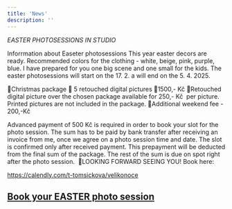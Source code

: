 ```yaml
---
title: 'News'
description: ''
---
```


*EASTER PHOTOSESSIONS IN STUDIO*

Inforrmation about Easeter photosessions
This year easter decors are ready. Recommended colors for the clothing - white, beige, pink, purple, blue. I have prepared for you one big scene and one small for the kids. The easter photosessions will start on the 17. 2. a will end on the 5. 4. 2025.

🐥Christmas package 🐣 5 retouched digital pictures 🐣1500,- Kč
🐣Retouched digital picture over the chosen package available for 250,- Kč  per picture. Printed pictures are not included in the package.
🐣Additional weekend fee - 200,-Kč

Advanced payment of 500 Kč is required in order to book your slot for the photo session. The sum has to be paid by bank transfer after receiving an invoice from me, once we agree on a photo session time and date. The slot is confirmed only after received payment. This prepayment will be deducted from the final sum of the package. The rest of the sum is due on spot right after the photo session. 
🐣LOOKING FORWARD SEEING YOU!
Book here: 

https://calendly.com/t-tomsickova/velikonoce

## [**Book your EASTER photo session**](/en/contact) 
